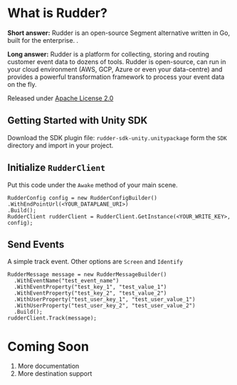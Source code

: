 # What is Rudder?

**Short answer:** 
Rudder is an open-source Segment alternative written in Go, built for the enterprise. .

**Long answer:** 
Rudder is a platform for collecting, storing and routing customer event data to dozens of tools. Rudder is open-source, can run in your cloud environment (AWS, GCP, Azure or even your data-centre) and provides a powerful transformation framework to process your event data on the fly.

Released under [Apache License 2.0](https://www.apache.org/licenses/LICENSE-2.0)

## Getting Started with Unity SDK

Download the SDK plugin file: ```rudder-sdk-unity.unitypackage``` form the ```SDK``` directory and import in your project.

## Initialize ```RudderClient```
Put this code under the ```Awake``` method of your main scene.
```
RudderConfig config = new RudderConfigBuilder()
.WithEndPointUrl(<YOUR_DATAPLANE_URI>)
.Build();
RudderClient rudderClient = RudderClient.GetInstance(<YOUR_WRITE_KEY>, config);
```
## Send Events
A simple track event. Other options are ```Screen``` and ```Identify```
```
RudderMessage message = new RudderMessageBuilder()
  .WithEventName("test_event_name")
  .WithEventProperty("test_key_1", "test_value_1")
  .WithEventProperty("test_key_2", "test_value_2")
  .WithUserProperty("test_user_key_1", "test_user_value_1")
  .WithUserProperty("test_user_key_2", "test_user_value_2")
  .Build();
rudderClient.Track(message);
```

# Coming Soon
1. More documentation
2. More destination support
